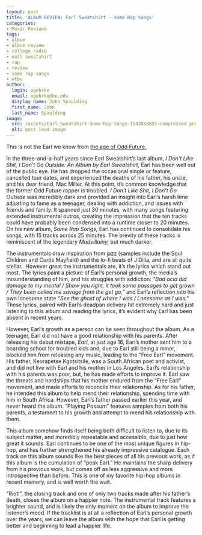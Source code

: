 ```yaml
---
layout: post
title: 'ALBUM REVIEW: Earl Sweatshirt - Some Rap Songs'
categories:
- Music Reviews
tags:
- album
- album review
- college radio
- earl sweatshirt
- rap
- review
- some rap songs
- wtbu
author:
  login: ogehrke
  email: ogehrke@bu.edu
  display_name: John Spaulding
  first_name: John
  last_name: Spaulding
image:
  src: /assets/Earl-Sweatshirt-Some-Rap-Songs-1543858883-compressed.png
  alt: post lead image
---
```

This is not the Earl we know from [the age of Odd Future.](https://www.youtube.com/watch?v=EJbnulJMVnM)

In the three-and-a-half years since Earl Sweatshirt’s last album, _I Don’t Like Shit, I Don’t Go Outside: An Album by Earl Sweatshirt_, Earl has been well out of the public eye. He has dropped the occasional single or feature, cancelled tour dates, and experienced the deaths of his father, his uncle, and his dear friend, Mac Miller. At this point, it’s common knowledge that the former Odd Future rapper is troubled. _I Don’t Like Shit, I Don’t Go Outside_ was incredibly dark and provided an insight into Earl’s harsh time adjusting to fame as a teenager, dealing with addiction, and issues with friends and family. It spanned just 30 minutes, with many songs featuring extended instrumental outros, creating the impression that the ten tracks could have probably been condensed into a runtime closer to 20 minutes. On his new album, _Some Rap Songs,_ Earl has continued to consolidate his songs, with 15 tracks across 25 minutes. The brevity of these tracks is reminiscent of the legendary _Madvillainy,_ but much darker.

The instrumentals draw inspiration from jazz (samples include the Soul Children and Curtis Mayfield) and the lo-fi beats of J Dilla, and are all quite stellar.  However great the instrumentals are, it’s the lyrics which stand out most. The lyrics paint a picture of Earl’s personal growth, the media’s misunderstanding of him, and his struggles with addiction: _“Bad acid did damage to my mental / Show you right, it took some passages to get grown / They been called me savage from the get go,”_ and Earl’s reflection into his own lonesome state _“See the ghost of where I was / Lonesome as I was.”_ These lyrics, paired with Earl’s deadpan delivery hit extremely hard and just listening to this album and reading the lyrics, it’s evident why Earl has been absent in recent years.

However, Earl’s growth as a person can be seen throughout the album. As a teenager, Earl did not have a good relationship with his parents. After releasing his debut mixtape, _Earl_, at just age 16, Earl’s mother sent him to a boarding school for troubled kids and, due to Earl still being a minor, blocked him from releasing any music, leading to the “Free Earl” movement. His father, Keorapetse Kgotsitsile, was a South African poet and activist, and did not live with Earl and his mother in Los Angeles. Earl’s relationship with his parents was poor, but, he has made efforts to improve it. Earl saw the threats and hardships that his mother endured from the “Free Earl” movement, and made efforts to reconcile their relationship. As for his father, he intended this album to help mend their relationship, spending time with him in South Africa. However, Earl’s father passed earlier this year, and never heard the album. “Playing Possum” features samples from both his parents, a testament to his growth and attempt to mend his relationship with them.

This album somehow finds itself being both difficult to listen to, due to its subject matter, and incredibly repeatable and accessible, due to just how great it sounds. Earl continues to be one of the most unique figures in hip-hop, and has further strengthened his already impressive catalogue. Each track on this album sounds like the best pieces of all his previous work, as if this album is the cumulation of “peak Earl.” He maintains the sharp delivery from his previous work, but comes off as less aggressive and more introspective than before. This is one of my favorite hip-hop albums in recent memory, and is well worth the wait.

“Riot!”, the closing track and one of only two tracks made after his father’s death, closes the album on a happier note. The instrumental track features a brighter sound, and is likely the only moment on the album to improve the listener’s mood. If the tracklist is at all a reflection of Earl’s personal growth over the years, we can leave the album with the hope that Earl is getting better and beginning to lead a happier life.